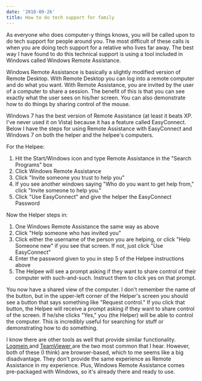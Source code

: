 ```yaml
---
date: '2010-09-26'
title: How to do tech support for family
---
```


<p>As everyone who does computer-y things knows, you will be called upon to do tech support for people around you. The most difficult of these calls is when you are doing tech support for a relative who lives far away. The best way I have found to do this technical support is using a tool included in Windows called Windows Remote Assistance.</p>

<p>Windows Remote Assistance is basically a slightly modified version of Remote Desktop. With Remote Desktop you can log into a remote computer and do what you want. With Remote Assistance, you are invited by the user of a computer to share a session. The benefit of this is that you can see exactly what the user sees on his/her screen. You can also demonstrate how to do things by sharing control of the mouse.</p>

<p>Windows 7 has the best version of Remote Assistance (at least it beats XP. I've never used it on Vista) because it has a feature called EasyConnect. Below I have the steps for using Remote Assistance with EasyConnect and Windows 7 on both the helper and the helpee's computers.</p>

<p>For the Helpee:</p>
<ol>
	<li>Hit the Start/Windows icon and type Remote Assistance in the "Search Programs" box</li>
	<li>Click Windows Remote Assistance</li>
	<li>Click "Invite someone you trust to help you"</li>
	<li>If you see another windows saying "Who do you want to get help from," click "Invite someone to help you."</li>
	<li>Click "Use EasyConnect" and give the helper the EasyConnect Password</li>
</ol>
Now the Helper steps in:
<ol>
	<li>One Windows Remote Assistance the same way as above</li>
	<li>Click "Help someone who has invited you"</li>
	<li>Click either the username of the person you are helping, or click "Help Someone new" if you see that screen. If not, just click "Use EasyConnect"</li>
	<li>Enter the password given to you in step 5 of the Helpee instructions above</li>
	<li>The Helpee will see a prompt asking if they want to share control of their computer with such-and-such. Instruct them to click yes on that prompt.</li>
</ol>
<p>You now have a shared view of the computer. I don't remember the name of the button, but in the upper-left corner of the Helper's screen you should see a button that says something like "Request control." If you click that button, the Helpee will receive a prompt asking if they want to share control of the screen. If he/she clicks "Yes," you (the Helper) will be able to control the computer. This is incredibly useful for searching for stuff or demonstrating how to do something.</p>

<p>I know there are other tools as well that provide similar functionality. <a href="https://secure.logmein.com/">Logmein </a>and <a href="http://www.teamviewer.com/index.aspx">TeamViewer </a>are the two most common that I hear. However, both of these (I think) are browser-based, which to me seems like a big disadvantage. They don't provide the same experience as Remote Assistance in my experience. Plus, Windows Remote Assistance comes pre-packaged with Windows, so it's already there and ready to use.</p>